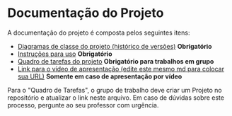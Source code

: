 # Documentação do Projeto

A documentação do projeto é composta pelos seguintes itens: 
 - [Diagramas de classe do projeto (histórico de versões)](/docs/diagramas/) **Obrigatório**
 - [Instruções para uso](/docs/instrucoes.md) **Obrigatório**
 - [Quadro de tarefas do projeto](https://github.com/orgs/DisciplinasProgramacao/projects/204) **Obrigatório para trabalhos em grupo**
 - [Link para o vídeo de apresentação (edite este mesmo md para colocar sua URL)](http://insira.aqui.sua.URL) **Somente em caso de apresentação por vídeo**

Para o "Quadro de Tarefas", o grupo de trabalho deve criar um Projeto no repositório e atualizar o link neste arquivo. Em caso de dúvidas sobre este processo, pergunte ao seu professor com urgência.
